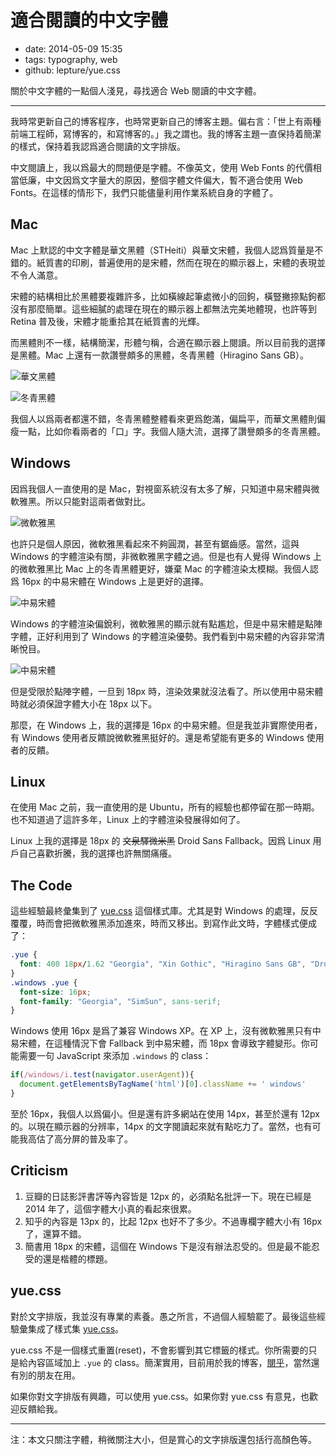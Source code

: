 # 適合閱讀的中文字體

- date: 2014-05-09 15:35
- tags: typography, web
- github: lepture/yue.css

關於中文字體的一點個人淺見，尋找適合 Web 閱讀的中文字體。

----

我時常更新自己的博客程序，也時常更新自己的博客主題。偏右言：「世上有兩種前端工程師，寫博客的，和寫博客的。」我之謂也。我的博客主題一直保持着簡潔的樣式，保持着我認爲適合閱讀的文字排版。

中文閱讀上，我以爲最大的問題便是字體。不像英文，使用 Web Fonts 的代價相當低廉，中文因爲文字量大的原因，整個字體文件偏大，暫不適合使用 Web Fonts。在這樣的情形下，我們只能儘量利用作業系統自身的字體了。

## Mac

Mac 上默認的中文字體是華文黑體（STHeiti）與華文宋體，我個人認爲質量是不錯的。紙質書的印刷，普遍使用的是宋體，然而在現在的顯示器上，宋體的表現並不令人滿意。

宋體的結構相比於黑體要複雜許多，比如橫線起筆處微小的回鉤，橫豎撇捺點鉤都沒有那麼簡單。這些細膩的處理在現在的顯示器上都無法完美地體現，也許等到 Retina 普及後，宋體才能重拾其在紙質書的光輝。

而黑體則不一樣，結構簡潔，形體勻稱，合適在顯示器上閱讀。所以目前我的選擇是黑體。Mac 上還有一款讚譽頗多的黑體，冬青黑體（Hiragino Sans GB）。

![華文黑體](//dn-lepture.qbox.me/blog/18px-mac-stheiti.png "Mac 上 18px 的華文黑體")

![冬青黑體](//dn-lepture.qbox.me/blog/18px-mac-hiragino.png "Mac 上 18px 的冬青黑體")

我個人以爲兩者都還不錯，冬青黑體整體看來更爲飽滿，偏扁平，而華文黑體則偏瘦一點，比如你看兩者的「口」字。我個人隨大流，選擇了讚譽頗多的冬青黑體。

## Windows

因爲我個人一直使用的是 Mac，對視窗系統沒有太多了解，只知道中易宋體與微軟雅黑。所以只能對這兩者做對比。

![微軟雅黑](//dn-lepture.qbox.me/blog/18px-win-yahei.png "Windows 上 18px 的微軟雅黑")

也許只是個人原因，微軟雅黑看起來不夠圓潤，甚至有鋸齒感。當然，這與 Windows 的字體渲染有關，非微軟雅黑字體之過。但是也有人覺得 Windows 上的微軟雅黑比 Mac 上的冬青黑體更好，嫌棄 Mac 的字體渲染太模糊。我個人認爲 16px 的中易宋體在 Windows 上是更好的選擇。

![中易宋體](//dn-lepture.qbox.me/blog/16px-win-simsun.png "Windows 上 16px 的中易宋體")

Windows 的字體渲染偏銳利，微軟雅黑的顯示就有點尷尬，但是中易宋體是點陣字體，正好利用到了 Windows 的字體渲染優勢。我們看到中易宋體的內容非常清晰悅目。

![中易宋體](//dn-lepture.qbox.me/blog/18px-win-simsun.png "Windows 上 18px 的中易宋體")

但是受限於點陣字體，一旦到 18px 時，渲染效果就沒法看了。所以使用中易宋體時就必須保證字體大小在 18px 以下。

那麼，在 Windows 上，我的選擇是 16px 的中易宋體。但是我並非實際使用者，有 Windows 使用者反饋說微軟雅黑挺好的。還是希望能有更多的 Windows 使用者的反饋。

## Linux

在使用 Mac 之前，我一直使用的是 Ubuntu，所有的經驗也都停留在那一時期。也不知道過了這許多年，Linux 上的字體渲染發展得如何了。

Linux 上我的選擇是 18px 的 ~~文泉驛微米黑~~ Droid Sans Fallback。因爲 Linux 用戶自己喜歡折騰，我的選擇也許無關痛癢。

## The Code

這些經驗最終彙集到了 [yue.css](https://github.com/lepture/yue.css) 這個樣式庫。尤其是對 Windows 的處理，反反覆覆，時而會把微軟雅黑添加進來，時而又移出。到寫作此文時，字體樣式便成了：

```css
.yue {
  font: 400 18px/1.62 "Georgia", "Xin Gothic", "Hiragino Sans GB", "Droid Sans Fallback", "Microsoft YaHei", sans-serif;
}
.windows .yue {
  font-size: 16px;
  font-family: "Georgia", "SimSun", sans-serif;
}
```

Windows 使用 16px 是爲了兼容 Windows XP。在 XP 上，沒有微軟雅黑只有中易宋體，在這種情況下會 Fallback 到中易宋體，而 18px 會導致字體變形。你可能需要一句 JavaScript 來添加 `.windows` 的 class：

```javascript
if(/windows/i.test(navigator.userAgent)){
  document.getElementsByTagName('html')[0].className += ' windows'
}
```

至於 16px，我個人以爲偏小。但是還有許多網站在使用 14px，甚至於還有 12px 的。以現在顯示器的分辨率，14px 的文字閱讀起來就有點吃力了。當然，也有可能我高估了高分屏的普及率了。

## Criticism

1. 豆瓣的日誌影評書評等內容皆是 12px 的，必須點名批評一下。現在已經是 2014 年了，這個字體大小真的看起來很累。
2. 知乎的內容是 13px 的，比起 12px 也好不了多少。不過專欄字體大小有 16px 了，還算不錯。
3. 簡書用 18px 的宋體，這個在 Windows 下是沒有辦法忍受的。但是最不能忍受的還是楷體的標題。

## yue.css

對於文字排版，我並沒有專業的素養。愚之所言，不過個人經驗罷了。最後這些經驗彙集成了樣式集 [yue.css](https://github.com/lepture/yue.css)。

yue.css 不是一個樣式重置(reset)，不會影響到其它標籤的樣式。你所需要的只是給內容區域加上 `.yue` 的 class。簡潔實用，目前用於我的博客，[閱乎](https://yuehu.io/)，當然還有別的朋友在用。

如果你對文字排版有興趣，可以使用 yue.css。如果你對 yue.css 有意見，也歡迎反饋給我。

---

注：本文只關注字體，稍微關注大小，但是賞心的文字排版還包括行高顏色等。
